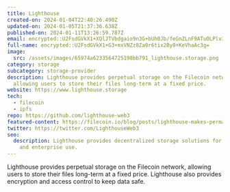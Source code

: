 ```yaml
---
title: Lighthouse
created-on: 2024-01-04T22:40:26.490Z
updated-on: 2024-01-05T21:37:36.638Z
published-on: 2024-01-11T13:26:59.787Z
email: encrypted::U2FsdGVkX1+XQlJTVbdgaio9n3G+bUh0Jb/feGnZLnF9ATuOLPlv35VehGOmBIWR
full-name: encrypted::U2FsdGVkX1+G3+mxVNZz8Za0r6tix2By8+KeVhaAc3g=
image:
  src: /assets/images/65974a6233564725198bb791_lighthouse.storage.png
category: storage
subcategory: storage-provider
description: Lighthouse provides perpetual storage on the Filecoin network,
  allowing users to store their files long-term at a fixed price.
website: https://www.lighthouse.storage
tech:
  - filecoin
  - ipfs
repo: https://github.com/lighthouse-web3
featured-content: https://filecoin.io/blog/posts/lighthouse-makes-permanent-storage-on-filecoin-easy-and-affordable/
twitter: https://twitter.com/LighthouseWeb3
seo:
  description: Lighthouse provides decentralized storage solutions for personal
    and enterprise use.
---
```


Lighthouse provides perpetual storage on the Filecoin network, allowing users to store their files long-term at a fixed price. Lighthouse also provides encryption and access control to keep data safe.
